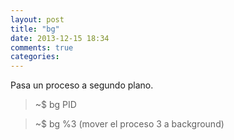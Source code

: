 ```yaml
---
layout: post
title: "bg"
date: 2013-12-15 18:34
comments: true
categories: 
---
```

Pasa un proceso a segundo plano.

>~$ bg PID

>~$ bg %3 (mover el proceso 3 a background)

